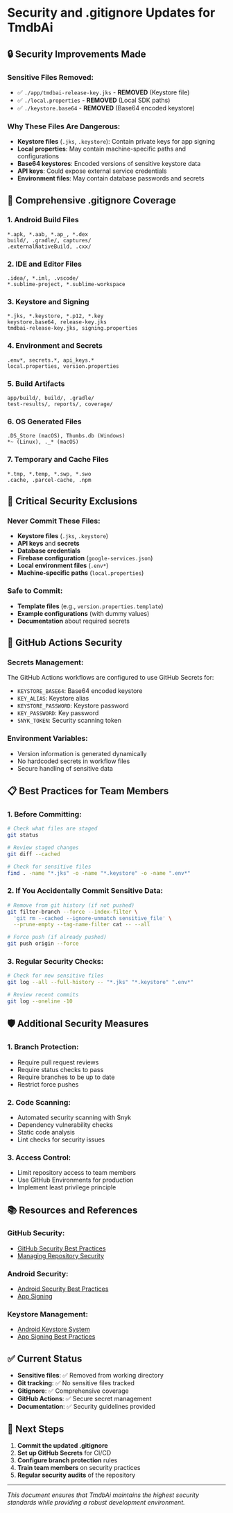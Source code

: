 # Security and .gitignore Updates for TmdbAi

## 🔒 **Security Improvements Made**

### **Sensitive Files Removed:**
- ✅ `./app/tmdbai-release-key.jks` - **REMOVED** (Keystore file)
- ✅ `./local.properties` - **REMOVED** (Local SDK paths)
- ✅ `./keystore.base64` - **REMOVED** (Base64 encoded keystore)

### **Why These Files Are Dangerous:**
- **Keystore files** (`.jks`, `.keystore`): Contain private keys for app signing
- **Local properties**: May contain machine-specific paths and configurations
- **Base64 keystores**: Encoded versions of sensitive keystore data
- **API keys**: Could expose external service credentials
- **Environment files**: May contain database passwords and secrets

## 📁 **Comprehensive .gitignore Coverage**

### **1. Android Build Files**
```
*.apk, *.aab, *.ap_, *.dex
build/, .gradle/, captures/
.externalNativeBuild, .cxx/
```

### **2. IDE and Editor Files**
```
.idea/, *.iml, .vscode/
*.sublime-project, *.sublime-workspace
```

### **3. Keystore and Signing**
```
*.jks, *.keystore, *.p12, *.key
keystore.base64, release-key.jks
tmdbai-release-key.jks, signing.properties
```

### **4. Environment and Secrets**
```
.env*, secrets.*, api_keys.*
local.properties, version.properties
```

### **5. Build Artifacts**
```
app/build/, build/, .gradle/
test-results/, reports/, coverage/
```

### **6. OS Generated Files**
```
.DS_Store (macOS), Thumbs.db (Windows)
*~ (Linux), ._* (macOS)
```

### **7. Temporary and Cache Files**
```
*.tmp, *.temp, *.swp, *.swo
.cache, .parcel-cache, .npm
```

## 🚨 **Critical Security Exclusions**

### **Never Commit These Files:**
- **Keystore files** (`.jks`, `.keystore`)
- **API keys** and **secrets**
- **Database credentials**
- **Firebase configuration** (`google-services.json`)
- **Local environment files** (`.env*`)
- **Machine-specific paths** (`local.properties`)

### **Safe to Commit:**
- **Template files** (e.g., `version.properties.template`)
- **Example configurations** (with dummy values)
- **Documentation** about required secrets

## 🔧 **GitHub Actions Security**

### **Secrets Management:**
The GitHub Actions workflows are configured to use GitHub Secrets for:
- `KEYSTORE_BASE64`: Base64 encoded keystore
- `KEY_ALIAS`: Keystore alias
- `KEYSTORE_PASSWORD`: Keystore password
- `KEY_PASSWORD`: Key password
- `SNYK_TOKEN`: Security scanning token

### **Environment Variables:**
- Version information is generated dynamically
- No hardcoded secrets in workflow files
- Secure handling of sensitive data

## 📋 **Best Practices for Team Members**

### **1. Before Committing:**
```bash
# Check what files are staged
git status

# Review staged changes
git diff --cached

# Check for sensitive files
find . -name "*.jks" -o -name "*.keystore" -o -name ".env*"
```

### **2. If You Accidentally Commit Sensitive Data:**
```bash
# Remove from git history (if not pushed)
git filter-branch --force --index-filter \
  'git rm --cached --ignore-unmatch sensitive_file' \
  --prune-empty --tag-name-filter cat -- --all

# Force push (if already pushed)
git push origin --force
```

### **3. Regular Security Checks:**
```bash
# Check for new sensitive files
git log --all --full-history -- "*.jks" "*.keystore" ".env*"

# Review recent commits
git log --oneline -10
```

## 🛡️ **Additional Security Measures**

### **1. Branch Protection:**
- Require pull request reviews
- Require status checks to pass
- Require branches to be up to date
- Restrict force pushes

### **2. Code Scanning:**
- Automated security scanning with Snyk
- Dependency vulnerability checks
- Static code analysis
- Lint checks for security issues

### **3. Access Control:**
- Limit repository access to team members
- Use GitHub Environments for production
- Implement least privilege principle

## 📚 **Resources and References**

### **GitHub Security:**
- [GitHub Security Best Practices](https://docs.github.com/en/github/security)
- [Managing Repository Security](https://docs.github.com/en/github/administering-a-repository/managing-security-and-analysis-settings-for-your-repository)

### **Android Security:**
- [Android Security Best Practices](https://developer.android.com/topic/security/best-practices)
- [App Signing](https://developer.android.com/studio/publish/app-signing)

### **Keystore Management:**
- [Android Keystore System](https://developer.android.com/training/articles/keystore)
- [App Signing Best Practices](https://developer.android.com/studio/publish/app-signing#security-considerations)

## ✅ **Current Status**

- **Sensitive files**: ✅ Removed from working directory
- **Git tracking**: ✅ No sensitive files tracked
- **Gitignore**: ✅ Comprehensive coverage
- **GitHub Actions**: ✅ Secure secret management
- **Documentation**: ✅ Security guidelines provided

## 🚀 **Next Steps**

1. **Commit the updated .gitignore**
2. **Set up GitHub Secrets** for CI/CD
3. **Configure branch protection** rules
4. **Train team members** on security practices
5. **Regular security audits** of the repository

---

*This document ensures that TmdbAi maintains the highest security standards while providing a robust development environment.*
